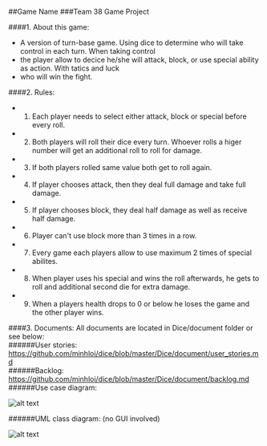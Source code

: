 ##Game Name
###Team 38 Game Project

####1. About this game:
- A version of turn-base game. Using dice to determine who will take control in each turn. When taking control 
- the player allow to decice he/she will attack, block, or use special ability as action. With tatics and luck 
- who will win the fight. 


####2. Rules:

- 1.  Each player needs to select either attack, block or special before every roll.
- 2.  Both players will roll their dice every turn. Whoever rolls a higer number will get an additional roll to roll for damage.
- 3.  If both players rolled same value both get to roll again.
- 4.  If player chooses attack, then they deal full damage and take full damage.
- 5.  If player chooses block, they deal half damage as well as receive half damage.
- 6.  Player can't use block more than 3 times in a row.
- 7.  Every game each players allow to use maximum 2 times of special abilites.
- 8.  When player uses his special and wins the roll afterwards, he gets to roll and additional second die for extra damage.
- 9. When a players health drops to 0 or below he loses the game and the other player wins.

####3. Documents:
All documents are located in Dice/document folder or see below:  
######User stories: https://github.com/minhloi/dice/blob/master/Dice/document/user_stories.md  
######Backlog: https://github.com/minhloi/dice/blob/master/Dice/document/backlog.md
######Use case diagram:  
  
![alt text](https://raw.githubusercontent.com/minhloi/dice/master/Dice/document/use_case_diagram.jpg "Use case diagram")

######UML class diagram: (no GUI involved)

![alt text](https://raw.githubusercontent.com/minhloi/dice/master/Dice/document/UML_diagram_no_gui.png "UML diagram")


